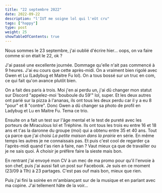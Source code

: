 ```yaml
---
title: "22 septembre 2022"
date: 2022-09-22
description: "l'IUT me soigne lol qui l'eût cru"
tags: ["happy"]
type: post
weight: 25
showTableOfContents: true
---
```


Nous sommes le 23 septembre, j'ai oublié d'écrire hier... oops, on va faire comme si on était le 22, ok ?

J'ai passé une excellente journée. Dommage qu'elle n'ait pas commencé à 9 heures. J'ai eu cours que cette après-midi. On a vraiment bien rigolé avec Gwen et Lu (Ladybug et Maitre Fu lol). On a tous bossé sur un truc en com, ce qui fait qu'on avance plutôt bien.

On a fait des paris à trois. Moi j'en ai perdu un, j'ai dû changer mon statut sur Discord "appelez-moi 'bouboule du 59'" lol, super. Et les deux autres ont parié sur la pizza à l'ananas, ils ont tous les deux perdu car il y a eu 8 "pour" et 8 "contre". Donc Gwen a dû changer sa photo de profil en Ladybug et Lu en Maitre Fu. Tema ce trio.

Ensuite on a fait un test sur l'âge mental et le test de pureté avec les porteurs de Miraculous lol et Tréphine. Ils ont tous les trois eu entre 16 et 18 ans et t'as la daronne du groupe (moi) qui a obtenu entre 35 et 40 ans. Tout ça parce que j'ai choisi *La petite maison dans la prairie* en série. En même temps les autres je ne connaissais pas. Et puis c'est cool de regarder ça l'après-midi quand t'as rien à faire, nan ? Vaut mieux ça que de travailler ou je ne sais quoi. À choisir je préfère faire la sieste mais bon.

En rentrant j'ai envoyé mon CV à un mec de ma promo pour qu'il l'envoie à son chef, puis j'ai aussi fait un post sur Facebook. Je suis en ce moment (23/09 à 11h) à 23 partages. C'est pas ouf mais bon, mieux que rien.

Puis j'ai fini la soirée en m'ambiançant sur de la musique et en parlant avec ma copine. J'ai tellement hâte de la voir...